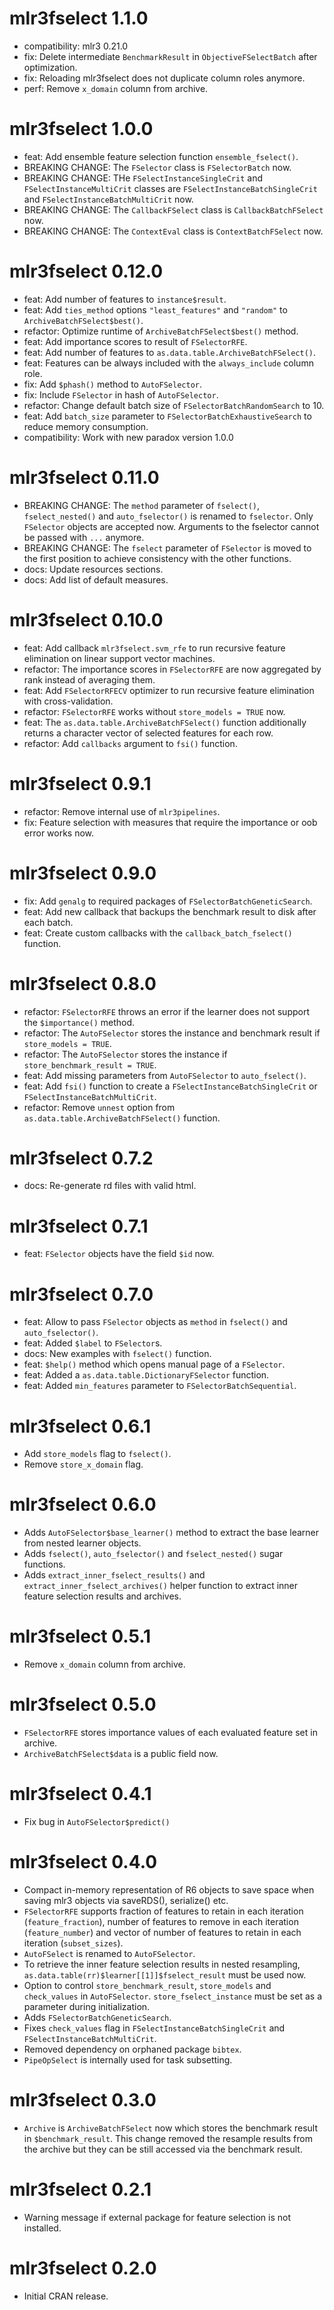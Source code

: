 # mlr3fselect 1.1.0

* compatibility: mlr3 0.21.0
* fix: Delete intermediate `BenchmarkResult` in `ObjectiveFSelectBatch` after optimization.
* fix: Reloading mlr3fselect does not duplicate column roles anymore.
* perf: Remove `x_domain` column from archive.

# mlr3fselect 1.0.0

* feat: Add ensemble feature selection function `ensemble_fselect()`.
* BREAKING CHANGE: The `FSelector` class is `FSelectorBatch` now.
* BREAKING CHANGE: THe `FSelectInstanceSingleCrit` and `FSelectInstanceMultiCrit` classes are `FSelectInstanceBatchSingleCrit` and `FSelectInstanceBatchMultiCrit` now.
* BREAKING CHANGE: The `CallbackFSelect` class is `CallbackBatchFSelect` now.
* BREAKING CHANGE: The `ContextEval` class is `ContextBatchFSelect` now.

# mlr3fselect 0.12.0

* feat: Add number of features to `instance$result`.
* feat: Add `ties_method` options `"least_features"` and `"random"` to `ArchiveBatchFSelect$best()`.
* refactor: Optimize runtime of `ArchiveBatchFSelect$best()` method.
* feat: Add importance scores to result of `FSelectorRFE`.
* feat: Add number of features to `as.data.table.ArchiveBatchFSelect()`.
* feat: Features can be always included with the `always_include` column role.
* fix: Add `$phash()` method to `AutoFSelector`.
* fix: Include `FSelector` in hash of  `AutoFSelector`.
* refactor: Change default batch size of `FSelectorBatchRandomSearch` to 10.
* feat: Add `batch_size` parameter to `FSelectorBatchExhaustiveSearch` to reduce memory consumption.
* compatibility: Work with new paradox version 1.0.0

# mlr3fselect 0.11.0

* BREAKING CHANGE: The `method` parameter of `fselect()`, `fselect_nested()` and `auto_fselector()` is renamed to `fselector`.
  Only `FSelector` objects are accepted now.
  Arguments to the fselector cannot be passed with `...` anymore.
* BREAKING CHANGE: The `fselect` parameter of `FSelector` is moved to the first position to achieve consistency with the other functions.
* docs: Update resources sections.
* docs: Add list of default measures.

# mlr3fselect 0.10.0

* feat: Add callback `mlr3fselect.svm_rfe` to run recursive feature elimination on linear support vector machines.
* refactor: The importance scores in `FSelectorRFE` are now aggregated by rank instead of averaging them.
* feat: Add `FSelectorRFECV` optimizer to run recursive feature elimination with cross-validation.
* refactor: `FSelectorRFE` works without `store_models = TRUE` now.
* feat: The `as.data.table.ArchiveBatchFSelect()` function additionally returns a character vector of selected features for each row.
* refactor: Add `callbacks` argument to `fsi()` function.

# mlr3fselect 0.9.1

* refactor: Remove internal use of `mlr3pipelines`.
* fix: Feature selection with measures that require the importance or oob error works now.

# mlr3fselect 0.9.0

* fix: Add `genalg` to required packages of `FSelectorBatchGeneticSearch`.
* feat: Add new callback that backups the benchmark result to disk after each batch.
* feat: Create custom callbacks with the `callback_batch_fselect()` function.

# mlr3fselect 0.8.0

* refactor: `FSelectorRFE` throws an error if the learner does not support the `$importance()` method.
* refactor: The `AutoFSelector` stores the instance and benchmark result if `store_models = TRUE`.
* refactor: The `AutoFSelector` stores the instance if `store_benchmark_result = TRUE`.
* feat: Add missing parameters from `AutoFSelector` to `auto_fselect()`.
* feat: Add `fsi()` function to create a `FSelectInstanceBatchSingleCrit` or `FSelectInstanceBatchMultiCrit`.
* refactor: Remove `unnest` option from `as.data.table.ArchiveBatchFSelect()` function.

# mlr3fselect 0.7.2

* docs: Re-generate rd files with valid html.

# mlr3fselect 0.7.1

* feat: `FSelector` objects have the field `$id` now.

# mlr3fselect 0.7.0

* feat: Allow to pass `FSelector` objects as `method` in `fselect()` and `auto_fselector()`.
* feat: Added `$label` to `FSelector`s.
* docs: New examples with `fselect()` function.
* feat: `$help()` method which opens manual page of a `FSelector`.
* feat: Added a `as.data.table.DictionaryFSelector` function.
* feat: Added `min_features` parameter to `FSelectorBatchSequential`.

# mlr3fselect 0.6.1

* Add `store_models` flag to `fselect()`.
* Remove `store_x_domain` flag.

# mlr3fselect 0.6.0

* Adds `AutoFSelector$base_learner()` method to extract the base learner from
  nested learner objects.
* Adds `fselect()`, `auto_fselector()` and `fselect_nested()` sugar functions.
* Adds `extract_inner_fselect_results()` and `extract_inner_fselect_archives()`
  helper function to extract inner feature selection results and archives.

# mlr3fselect 0.5.1

* Remove `x_domain` column from archive.

# mlr3fselect 0.5.0

* `FSelectorRFE` stores importance values of each evaluated feature set in
  archive.
* `ArchiveBatchFSelect$data` is a public field now.

# mlr3fselect 0.4.1

* Fix bug in `AutoFSelector$predict()`

# mlr3fselect 0.4.0

* Compact in-memory representation of R6 objects to save space when saving mlr3
  objects via saveRDS(), serialize() etc.
* `FSelectorRFE` supports fraction of features to retain in each iteration
  (`feature_fraction`), number of features to remove in each iteration
  (`feature_number`) and vector of number of features to retain in each
  iteration (`subset_sizes`).
* `AutoFSelect` is renamed to `AutoFSelector`.
* To retrieve the inner feature selection results in nested resampling,
  `as.data.table(rr)$learner[[1]]$fselect_result` must be used now.
* Option to control `store_benchmark_result`, `store_models` and `check_values`
  in `AutoFSelector`. `store_fselect_instance` must be set as a parameter during
  initialization.
* Adds `FSelectorBatchGeneticSearch`.
* Fixes `check_values` flag in `FSelectInstanceBatchSingleCrit` and
  `FSelectInstanceBatchMultiCrit`.
* Removed dependency on orphaned package `bibtex`.
* `PipeOpSelect` is internally used for task subsetting.

# mlr3fselect 0.3.0

* `Archive` is `ArchiveBatchFSelect` now which stores the benchmark result in
  `$benchmark_result`. This change removed the resample results from the archive
  but they can be still accessed via the benchmark result.

# mlr3fselect 0.2.1

* Warning message if external package for feature selection is not installed.

# mlr3fselect 0.2.0

* Initial CRAN release.
